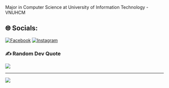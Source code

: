 Major in Computer Science at University of Information Technology - VNUHCM

## 🌐 Socials:
[![Facebook](https://img.shields.io/badge/Facebook-%231877F2.svg?logo=Facebook&logoColor=white)](https://facebook.com/https://www.facebook.com/lngphthao/) [![Instagram](https://img.shields.io/badge/Instagram-%23E4405F.svg?logo=Instagram&logoColor=white)](https://instagram.com/https://www.instagram.com/lngphthao/) 

### ✍️ Random Dev Quote
![](https://quotes-github-readme.vercel.app/api?type=horizontal&theme=tokyonight)

---
[![](https://visitcount.itsvg.in/api?id=lngphgthao&icon=5&color=1)](https://visitcount.itsvg.in)

<!-- Proudly created with GPRM ( https://gprm.itsvg.in ) -->
